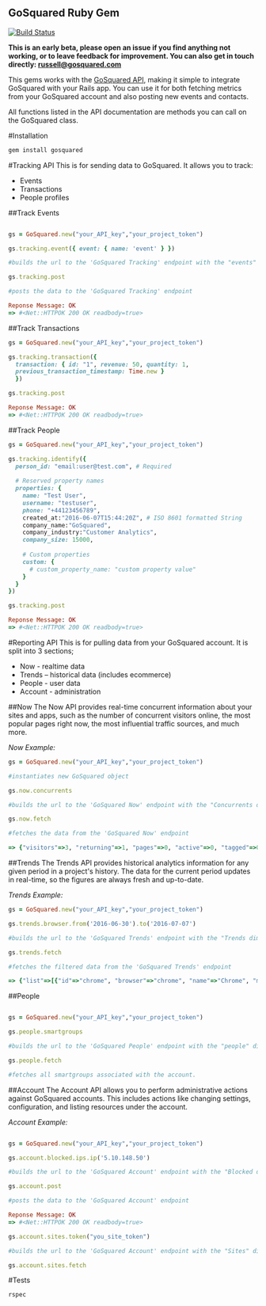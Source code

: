 ## GoSquared Ruby Gem

[![Build Status](https://travis-ci.org/gosquared/ruby-client.svg?branch=master)](https://travis-ci.org/gosquared/ruby-gem)

**This is an early beta, please open an issue if you find anything not working, or to leave feedback for improvement. You can also get in touch directly: russell@gosquared.com**

This gems works with the [GoSquared API](https://www.gosquared.com/docs/api/), making it simple to integrate GoSquared with your Rails app. You can use it for both fetching metrics from your GoSquared account and also posting new events and contacts. 

All functions listed in the API documentation are methods you can call on the GoSquared class.

#Installation

```ruby
gem install gosquared 
```

#Tracking API
This is for sending data to GoSquared. It allows you to track:
* Events
* Transactions
* People profiles

##Track Events
```ruby

gs = GoSquared.new("your_API_key","your_project_token")

gs.tracking.event({ event: { name: 'event' } })

#builds the url to the 'GoSquared Tracking' endpoint with the "events" dimension and an event to add to the events list

gs.tracking.post

#posts the data to the 'GoSquared Tracking' endpoint

Reponse Message: OK
=> #<Net::HTTPOK 200 OK readbody=true>

```

##Track Transactions

```ruby
gs = GoSquared.new("your_API_key","your_project_token")

gs.tracking.transaction({ 
  transaction: { id: "1", revenue: 50, quantity: 1, 
  previous_transaction_timestamp: Time.new } 
  })

gs.tracking.post

Reponse Message: OK
=> #<Net::HTTPOK 200 OK readbody=true>
```

##Track People
```ruby
gs = GoSquared.new("your_API_key","your_project_token")

gs.tracking.identify({
  person_id: "email:user@test.com", # Required
  
  # Reserved property names
  properties: {
    name: "Test User",
    username: "testuser",
    phone: "+44123456789",
    created_at:"2016-06-07T15:44:20Z", # ISO 8601 formatted String
    company_name:"GoSquared",
    company_industry:"Customer Analytics",
    company_size: 15000,
  
    # Custom properties
    custom: {
      # custom_property_name: "custom property value"
    }
  }
})

gs.tracking.post

Reponse Message: OK
=> #<Net::HTTPOK 200 OK readbody=true>
```


#Reporting API
This is for pulling data from your GoSquared account. It is split into 3 sections;
* Now - realtime data
* Trends – historical data (includes ecommerce)
* People - user data
* Account - administration

##Now
The Now API provides real-time concurrent information about your sites and apps, such as the number of concurrent visitors online, the most popular pages right now, the most influential traffic sources, and much more.

_Now Example:_

```ruby
gs = GoSquared.new("your_API_key","your_project_token")

#instantiates new GoSquared object

gs.now.concurrents

#builds the url to the 'GoSquared Now' endpoint with the "Concurrents dimension"

gs.now.fetch

#fetches the data from the 'GoSquared Now' endpoint

=> {"visitors"=>3, "returning"=>1, "pages"=>0, "active"=>0, "tagged"=>0}
```

##Trends
The Trends API provides historical analytics information for any given period in a project's history. The data for the current period updates in real-time, so the figures are always fresh and up-to-date.

_Trends Example:_

```ruby
gs = GoSquared.new("your_API_key","your_project_token")

gs.trends.browser.from('2016-06-30').to('2016-07-07')

#builds the url to the 'GoSquared Trends' endpoint with the "Trends dimension" and date filters

gs.trends.fetch

#fetches the filtered data from the 'GoSquared Trends' endpoint

=> {"list"=>[{"id"=>"chrome", "browser"=>"chrome", "name"=>"Chrome", "metrics"=>{"visits"=>3}}], "cardinality"=>1, "dimension"=>"browser", "range"=>{"from"=>"2016-06-30T00:00:00+01:00", "to"=>"2016-07-07T23:59:59+01:00"}, "interval"=>"day"}

```

##People


```ruby

gs = GoSquared.new("your_API_key","your_project_token")

gs.people.smartgroups

#builds the url to the 'GoSquared People' endpoint with the "people" dimension.

gs.people.fetch

#fetches all smartgroups associated with the account.

```

##Account
The Account API allows you to perform administrative actions against GoSquared accounts. This includes actions like changing settings, configuration, and listing resources under the account.

_Account Example:_

```ruby

gs = GoSquared.new("your_API_key","your_project_token")

gs.account.blocked.ips.ip('5.10.148.50')

#builds the url to the 'GoSquared Account' endpoint with the "Blocked dimension" and ip address to add to the blocked list

gs.account.post

#posts the data to the 'GoSquared Account' endpoint

Reponse Message: OK
=> #<Net::HTTPOK 200 OK readbody=true>

gs.account.sites.token("you_site_token")

#builds the url to the 'GoSquared Account' endpoint with the "Sites" dimension and token you want to retrieve the site by.

gs.account.sites.fetch

```


#Tests

```ruby
rspec
```
